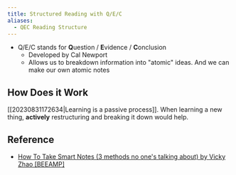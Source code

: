 ```yaml
---
title: Structured Reading with Q/E/C
aliases:
  - QEC Reading Structure
---
```


- Q/E/C stands for **Q**uestion / **E**vidence / **C**onclusion
	- Developed by Cal Newport
	- Allows us to breakdown information into "atomic" ideas. And we can make our own atomic notes

## How Does it Work

[[20230831172634|Learning is a passive process]]. When learning a new thing, **actively** restructuring and breaking it down would help.

## Reference

- [How To Take Smart Notes (3 methods no one's talking about) by Vicky Zhao [BEEAMP]](https://www.youtube.com/watch?v=5O46Rqh5zHE)

